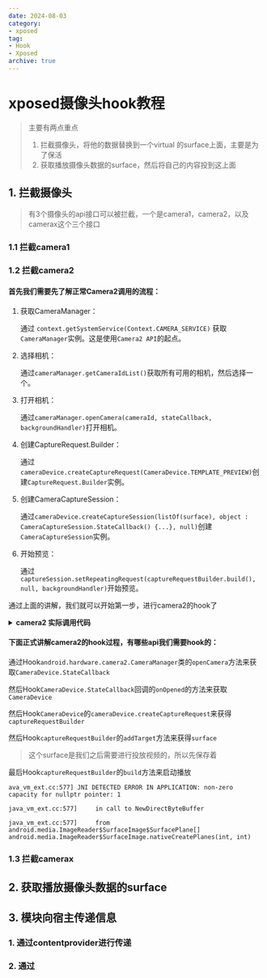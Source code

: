 ```yaml
---
date: 2024-08-03
category:
- xposed
tag:
- Hook
- Xposed
archive: true
---
```


# xposed摄像头hook教程
> 主要有两点重点
> 1. 拦截摄像头，将他的数据替换到一个virtual 的surface上面，主要是为了保活
> 2. 获取播放摄像头数据的surface，然后将自己的内容投到这上面


## 1. 拦截摄像头
> 有3个摄像头的api接口可以被拦截，一个是camera1，camera2，以及camerax这个三个接口

### 1.1 拦截camera1




### 1.2 拦截camera2

#### 首先我们需要先了解正常Camera2调用的流程：
1. 获取CameraManager：

    通过 `context.getSystemService(Context.CAMERA_SERVICE)` 获取` CameraManager `实例。这是使用`Camera2 API`的起点。

2. 选择相机：

    通过`cameraManager.getCameraIdList()`获取所有可用的相机，然后选择一个。

3. 打开相机：

    通过`cameraManager.openCamera(cameraId, stateCallback, backgroundHandler)`打开相机。

4. 创建CaptureRequest.Builder：

    通过`cameraDevice.createCaptureRequest(CameraDevice.TEMPLATE_PREVIEW)`创建`CaptureRequest.Builder`实例。

5. 创建CameraCaptureSession：

    通过`cameraDevice.createCaptureSession(listOf(surface), object : CameraCaptureSession.StateCallback() {...}, null)`创建`CameraCaptureSession`实例。

6. 开始预览：

    通过`captureSession.setRepeatingRequest(captureRequestBuilder.build(), null, backgroundHandler)`开始预览。

通过上面的讲解，我们就可以开始第一步，进行camera2的hook了

<details>
<summary><strong>camera2 实际调用代码</strong></summary>

```
private lateinit var cameraManager: CameraManager
private var cameraDevice: CameraDevice? = null
private lateinit var captureSession: CameraCaptureSession
private lateinit var captureRequestBuilder: CaptureRequest.Builder
private lateinit var imageReader: ImageReader
private lateinit var backgroundHandler: Handler
private lateinit var backgroundThread: HandlerThread
// 1. 获取CameraManager
val cameraManager = context.getSystemService(Context.CAMERA_SERVICE) as CameraManager

 // 2. 选择相机
val cameraId = cameraManager.cameraIdList[0]  // 通常使用第一个相机（后置）

// 3. 打开相机
if (ActivityCompat.checkSelfPermission(context, Manifest.permission.CAMERA) == PackageManager.PERMISSION_GRANTED) {
    cameraManager.openCamera(cameraId, stateCallback, backgroundHandler)
}


private val stateCallback = object : CameraDevice.StateCallback() {
    override fun onOpened(camera: CameraDevice) {
        cameraDevice = camera
        createCameraPreviewSession()
    }

    override fun onDisconnected(camera: CameraDevice) {
        camera.close()
    }

    override fun onError(camera: CameraDevice, error: Int) {
        camera.close()
        cameraDevice = null
    }
}

private fun createCameraPreviewSession() {
    val surface = Surface(textureView.surfaceTexture)

    // 4. 创建CaptureRequest.Builder
    captureRequestBuilder = cameraDevice!!.createCaptureRequest(CameraDevice.TEMPLATE_PREVIEW)
    captureRequestBuilder.addTarget(surface)

    // 5. 创建CameraCaptureSession
    cameraDevice?.createCaptureSession(listOf(surface), object : CameraCaptureSession.StateCallback() {
        override fun onConfigured(session: CameraCaptureSession) {
            captureSession = session
            updatePreview()
        }

        override fun onConfigureFailed(session: CameraCaptureSession) {
            // 处理配置失败的情况
        }
    }, null)
}

private fun updatePreview() {
    // 6. 开始预览
    captureRequestBuilder.set(CaptureRequest.CONTROL_MODE, CameraMetadata.CONTROL_MODE_AUTO)
    captureSession.setRepeatingRequest(captureRequestBuilder.build(), null, backgroundHandler)
}

```
</details>

#### 下面正式讲解camera2的hook过程，有哪些api我们需要hook的：
通过Hook`android.hardware.camera2.CameraManager`类的`openCamera`方法来获取`CameraDevice.StateCallback`

然后Hook`CameraDevice.StateCallback`回调的`onOpened`的方法来获取`CameraDevice`

然后Hook`CameraDevice`的`cameraDevice.createCaptureRequest`来获得`captureRequestBuilder`

然后Hook`captureRequestBuilder`的`addTarget`方法来获得`surface`
> 这个surface是我们之后需要进行投放视频的，所以先保存着

最后Hook`captureRequestBuilder`的`build`方法来启动播放


```
ava_vm_ext.cc:577] JNI DETECTED ERROR IN APPLICATION: non-zero capacity for nullptr pointer: 1
                                                                                                    java_vm_ext.cc:577]     in call to NewDirectByteBuffer
                                                                                                    java_vm_ext.cc:577]     from android.media.ImageReader$SurfaceImage$SurfacePlane[] android.media.ImageReader$SurfaceImage.nativeCreatePlanes(int, int)

```
### 1.3 拦截camerax




## 2. 获取播放摄像头数据的surface

## 3. 模块向宿主传递信息

### 1. 通过contentprovider进行传递
### 2. 通过